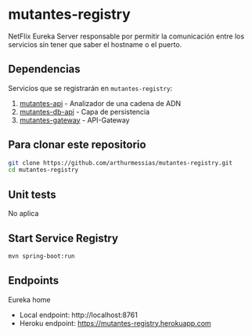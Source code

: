 # mutantes-registry
NetFlix Eureka Server responsable por permitir la comunicación entre los servicios sin tener que saber el hostname o el puerto. 

## Dependencias
Servicios que se registrarán en `mutantes-registry`:

1. [mutantes-api](https://github.com/arthurmessias/mutantes-api) - Analizador de una cadena de ADN
2. [mutantes-db-api](https://github.com/arthurmessias/mutantes-db-api) - Capa de persistencia
3. [mutantes-gateway](https://github.com/arthurmessias/mutantes-gateway) - API-Gateway


## Para clonar este repositorio
```bash
git clone https://github.com/arthurmessias/mutantes-registry.git
cd mutantes-registry
```

## Unit tests
No aplica

## Start Service Registry
```bash
mvn spring-boot:run
```

## Endpoints
Eureka home

* Local endpoint: http://localhost:8761
* Heroku endpoint: https://mutantes-registry.herokuapp.com
